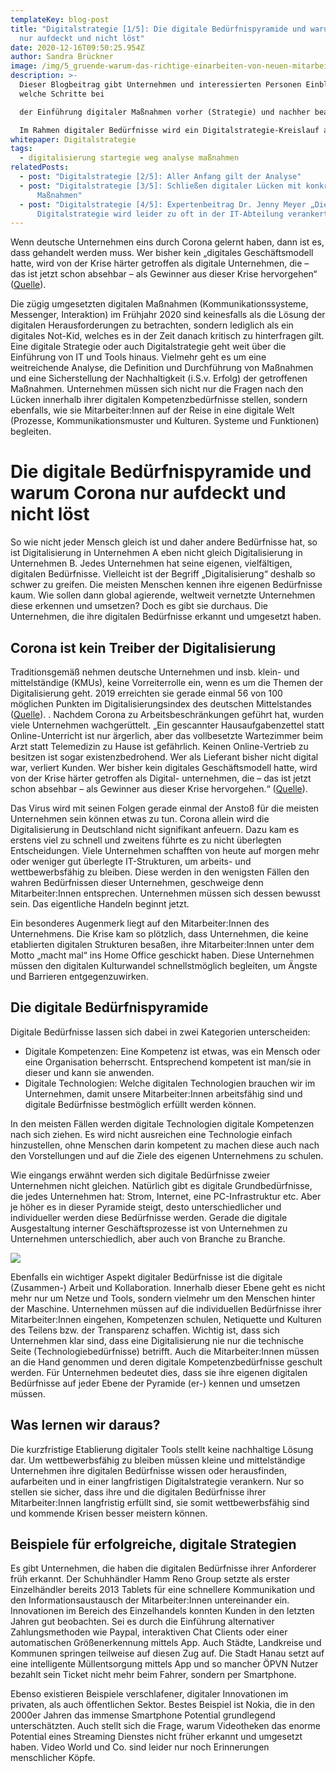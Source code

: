 ```yaml
---
templateKey: blog-post
title: "Digitalstrategie [1/5]: Die digitale Bedürfnispyramide und warum Corona
  nur aufdeckt und nicht löst"
date: 2020-12-16T09:50:25.954Z
author: Sandra Brückner
image: /img/5_gruende-warum-das-richtige-einarbeiten-von-neuen-mitarbeitern.jpg
description: >-
  Dieser Blogbeitrag gibt Unternehmen und interessierten Personen Einblicke,
  welche Schritte bei

  der Einführung digitaler Maßnahmen vorher (Strategie) und nachher beachtet werden müssen.

  Im Rahmen digitaler Bedürfnisse wird ein Digitalstrategie-Kreislauf aufgezeigt, welcher als Leitfaden für eine umfassende Analyse und der Definition bzw. Umsetzung geeigneter Maßnahmen hin zu einem digitalen Unternehmen herangezogen werden kann. In einem Expertenbeitrag wird sich Dr. Jenny Meyer über wichtige Faktoren, Herausforderungen und Fehler bei der Definition und Einführung einer Digitalstrategie äußern.
whitepaper: Digitalstrategie
tags:
  - digitalisierung startegie weg analyse maßnahmen
relatedPosts:
  - post: "Digitalstrategie [2/5]: Aller Anfang gilt der Analyse"
  - post: "Digitalstrategie [3/5]: Schließen digitaler Lücken mit konkreten
      Maßnahmen"
  - post: "Digitalstrategie [4/5]: Expertenbeitrag Dr. Jenny Meyer „Die
      Digitalstrategie wird leider zu oft in der IT-Abteilung verankert“"
---
```

Wenn deutsche Unternehmen eins durch Corona gelernt haben, dann ist es, dass gehandelt werden muss. Wer bisher kein „digitales Geschäftsmodell hatte, wird von der Krise härter getroffen als digitale Unternehmen, die – das ist jetzt schon absehbar – als Gewinner aus dieser Krise hervorgehen“ ([Quelle](https://www.netzoekonom.de/2020/04/11/die-oekonomie-nach-corona-digitalisierung-und-automatisierung-in-hoechstgeschwindigkeit/)).

Die zügig umgesetzten digitalen Maßnahmen (Kommunikationssysteme, Messenger, Interaktion) im Frühjahr 2020 sind keinesfalls als die Lösung der digitalen Herausforderungen zu betrachten, sondern lediglich als ein digitales Not-Kid, welches es in der Zeit danach kritisch zu hinterfragen gilt. Eine digitale Strategie oder auch Digitalstrategie geht weit über die Einführung von IT und Tools hinaus. Vielmehr geht es um eine weitreichende Analyse, die Definition und Durchführung von Maßnahmen und eine Sicherstellung der Nachhaltigkeit (i.S.v. Erfolg) der getroffenen Maßnahmen. Unternehmen müssen sich nicht nur die Fragen nach den Lücken innerhalb ihrer digitalen Kompetenzbedürfnisse stellen, sondern ebenfalls, wie sie Mitarbeiter:Innen auf der Reise in eine digitale Welt (Prozesse, Kommunikationsmuster und Kulturen. Systeme und Funktionen) begleiten.

# Die digitale Bedürfnispyramide und warum Corona nur aufdeckt und nicht löst

So wie nicht jeder Mensch gleich ist und daher andere Bedürfnisse hat, so ist Digitalisierung in Unternehmen A eben nicht gleich Digitalisierung in Unternehmen B. Jedes Unternehmen hat seine eigenen, vielfältigen, digitalen Bedürfnisse. Vielleicht ist der Begriff „Digitalisierung“ deshalb so schwer zu greifen. Die meisten Menschen kennen ihre eigenen Bedürfnisse kaum. Wie sollen dann global agierende, weltweit vernetzte Unternehmen diese erkennen und umsetzen? Doch es gibt sie
durchaus. Die Unternehmen, die ihre digitalen Bedürfnisse erkannt und umgesetzt haben.

## Corona ist kein Treiber der Digitalisierung

Traditionsgemäß nehmen deutsche Unternehmen und insb. klein- und mittelständige (KMUs), keine Vorreiterrolle ein, wenn es um die Themen der Digitalisierung geht. 2019 erreichten sie gerade einmal 56 von 100 möglichen Punkten im Digitalisierungsindex des deutschen Mittelstandes ([Quelle](https://www.digitalisierungsindex.de/studie/gesamtbericht-2019/)). . Nachdem Corona zu Arbeitsbeschränkungen geführt hat, wurden viele Unternehmen wachgerüttelt. „Ein gescannter Hausaufgabenzettel statt Online-Unterricht ist nur ärgerlich, aber das vollbesetzte Wartezimmer beim Arzt statt Telemedizin zu Hause ist gefährlich. Keinen Online-Vertrieb zu besitzen ist sogar existenzbedrohend. Wer als Lieferant bisher nicht digital war, verliert Kunden. Wer bisher kein digitales Geschäftsmodell hatte, wird von der Krise härter getroffen als Digital- unternehmen, die – das ist jetzt schon absehbar – als Gewinner aus dieser Krise hervorgehen.“ ([Quelle](https://www.netzoekonom.de/2020/04/11/die-oekonomie-nach-corona-digitalisierung-und-automatisierung-in-hoechstgeschwindigkeit/)).

Das Virus wird mit seinen Folgen gerade einmal der Anstoß für die meisten Unternehmen sein können etwas zu tun. Corona allein wird die Digitalisierung in Deutschland nicht signifikant anfeuern. Dazu kam es erstens viel zu schnell und zweitens führte es zu nicht überlegten Entscheidungen. Viele Unternehmen schafften von heute auf morgen mehr oder weniger gut überlegte IT-Strukturen, um arbeits- und wettbewerbsfähig zu bleiben. Diese werden in den wenigsten Fällen den wahren Bedürfnissen dieser Unternehmen, geschweige denn Mitarbeiter:Innen entsprechen. Unternehmen müssen sich dessen bewusst sein. Das eigentliche Handeln beginnt jetzt.

Ein besonderes Augenmerk liegt auf den Mitarbeiter:Innen des Unternehmens. Die Krise kam so plötzlich, dass Unternehmen, die keine etablierten digitalen Strukturen besaßen, ihre Mitarbeiter:Innen unter dem Motto „macht mal“ ins Home Office geschickt haben. Diese Unternehmen müssen den digitalen Kulturwandel schnellstmöglich begleiten, um Ängste und Barrieren entgegenzuwirken.

## Die digitale Bedürfnispyramide

Digitale Bedürfnisse lassen sich dabei in zwei Kategorien unterscheiden:

* Digitale Kompetenzen: Eine Kompetenz ist etwas, was ein Mensch oder eine Organisation beherrscht. Entsprechend kompetent ist man/sie in dieser und kann sie anwenden. 
* Digitale Technologien: Welche digitalen Technologien brauchen wir im Unternehmen, damit unsere Mitarbeiter:Innen arbeitsfähig sind und digitale Bedürfnisse bestmöglich erfüllt werden können.

In den meisten Fällen werden digitale Technologien digitale Kompetenzen nach sich ziehen. Es wird nicht ausreichen eine Technologie einfach hinzustellen, ohne Menschen darin kompetent zu machen diese auch nach den Vorstellungen und auf die Ziele des eigenen Unternehmens zu schulen.

Wie eingangs erwähnt werden sich digitale Bedürfnisse zweier Unternehmen nicht gleichen. Natürlich gibt es digitale Grundbedürfnisse, die jedes Unternehmen hat: Strom, Internet, eine PC-Infrastruktur etc. Aber je höher es in dieser Pyramide steigt, desto unterschiedlicher und individueller werden diese Bedürfnisse werden. Gerade die digitale Ausgestaltung interner Geschäftsprozesse ist von Unternehmen zu Unternehmen unterschiedlich, aber auch von Branche zu Branche. 

![](/img/bedürfnispyramide.jpg)

Ebenfalls ein wichtiger Aspekt digitaler Bedürfnisse ist die digitale (Zusammen-) Arbeit und Kollaboration. Innerhalb dieser Ebene geht es nicht mehr nur um Netze und Tools, sondern vielmehr um den Menschen hinter der Maschine. Unternehmen müssen auf die individuellen Bedürfnisse ihrer Mitarbeiter:Innen eingehen, Kompetenzen schulen, Netiquette und Kulturen des Teilens bzw. der Transparenz schaffen. Wichtig ist, dass sich Unternehmen klar sind, dass eine Digitalisierung nie nur die technische Seite (Technologiebedürfnisse) betrifft. Auch die Mitarbeiter:Innen müssen an die Hand genommen und deren digitale Kompetenzbedürfnisse geschult werden. Für Unternehmen bedeutet dies, dass sie ihre eigenen digitalen Bedürfnisse auf jeder Ebene der Pyramide (er-) kennen und umsetzen müssen.

## Was lernen wir daraus?

Die kurzfristige Etablierung digitaler Tools stellt keine nachhaltige Lösung dar. Um wettbewerbsfähig zu bleiben müssen kleine und mittelständige Unternehmen ihre digitalen Bedürfnisse wissen oder herausfinden, aufarbeiten und in einer langfristigen Digitalstrategie verankern. Nur so stellen sie sicher, dass ihre und die digitalen Bedürfnisse ihrer Mitarbeiter:Innen langfristig erfüllt sind, sie somit wettbewerbsfähig sind und kommende Krisen besser meistern können.

## Beispiele für erfolgreiche, digitale Strategien

Es gibt Unternehmen, die haben die digitalen Bedürfnisse ihrer Anforderer früh erkannt. Der Schuhhändler Hamm Reno Group setzte als erster Einzelhändler bereits 2013 Tablets für eine schnellere Kommunikation und den Informationsaustausch der Mitarbeiter:Innen untereinander ein. Innovationen im Bereich des Einzelhandels konnten Kunden in den letzten Jahren gut beobachten. Sei es durch die Einführung alternativer Zahlungsmethoden wie Paypal, interaktiven Chat Clients oder einer automatischen Größenerkennung mittels App. Auch Städte, Landkreise und Kommunen springen teilweise auf diesen Zug auf. Die Stadt Hanau setzt auf eine intelligente Müllentsorgung mittels App und so mancher ÖPVN Nutzer bezahlt sein Ticket nicht mehr beim Fahrer, sondern per Smartphone.

Ebenso existieren Beispiele verschlafener, digitaler Innovationen im privaten, als auch öffentlichen Sektor. Bestes Beispiel ist Nokia, die in den 2000er Jahren das immense Smartphone Potential grundlegend unterschätzten. Auch stellt sich die Frage, warum Videotheken das enorme Potential eines Streaming Dienstes nicht früher erkannt und umgesetzt haben. Video World und Co. sind leider nur noch Erinnerungen menschlicher Köpfe.